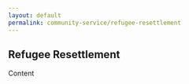 ```yaml
---
layout: default
permalink: community-service/refugee-resettlement
---
```

<section class="wide">
    <h1>Refugee Resettlement</h1>
</section>
Content
